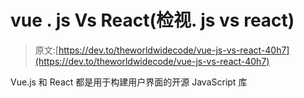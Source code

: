 # vue . js Vs React(检视. js vs react)

> 原文:[https://dev.to/theworldwidecode/vue-js-vs-react-40h7](https://dev.to/theworldwidecode/vue-js-vs-react-40h7)

Vue.js 和 React 都是用于构建用户界面的开源 JavaScript 库